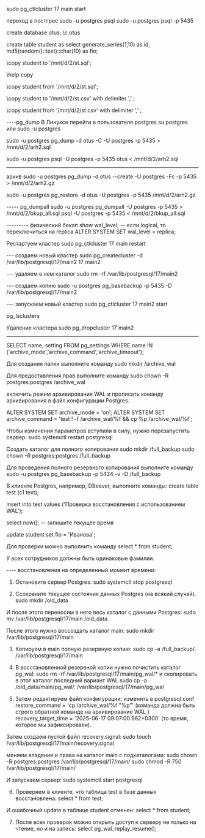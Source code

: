 sudo pg_ctlcluster 17 main start

переход в постгрес
sudo -u postgres psql
sudo -u postgres psql -p 5435

create database otus;
\c otus

create table student as 
select 
  generate_series(1,10) as id,
  md5(random()::text)::char(10) as fio;


\copy student to '/mnt/d/2/st.sql';

\help copy

\copy student from '/mnt/d/2/st.sql';


\copy student  to '/mnt/d/2/st.csv' with delimiter ',' ;

\copy student  from '/mnt/d/2/st.csv' with delimiter ',' ; 

----pg_dump
В Линуксе перейти в пользователя postgres
su postgres
или
sudo -u postgres

sudo -u postgres pg_dump -d otus -C -U postgres -p 5435 > /mnt/d/2/arh2.sql 

sudo -u postgres psql -U postgres -p 5435 otus < /mnt/d/2/arh2.sql 


---
архив
sudo -u postgres pg_dump -d otus --create -U postgres -Fc -p 5435 > /mnt/d/2/arh2.gz 


sudo -u postgres pg_restore -d otus -U postgres -p 5435 /mnt/d/2/arh2.gz

----- pg_dumpall 
sudo -u postgres pg_dumpall -U postgres  -p 5435 > /mnt/d/2/bkup_all.sql
psql -U postgres -p 5435 < /mnt/d/2/bkup_all.sql


--------- физический бекап
show wal_level; -- если logical, то переключиться на replica
ALTER SYSTEM SET wal_level = replica;

Рестартуем кластер
sudo pg_ctlcluster 17 main restart

--- создаем новый кластер
sudo pg_createcluster -d /var/lib/postgresql/17/main2 17 main2

--- удаляем в нем каталог
sudo rm -rf /var/lib/postgresql/17/main2

--- создаем копию
sudo -u postgres pg_basebackup -p 5435 -D /var/lib/postgresql/17/main2

--- запускаем новый кластер
sudo pg_ctlcluster 17 main2 start

pg_lsclusters

Удаление кластера
sudo pg_dropcluster 17 main2


----
SELECT name, setting FROM pg_settings WHERE name IN ('archive_mode','archive_command','archive_timeout');

Для создания папки выполните команду
sudo mkdir /archive_wal

Для предоставления прав выполните команду
sudo chown -R postgres:postgres /archive_wal

включить режим архивирования WAL и прописать команду архивирования в файл конфигурации Postgres. 

ALTER SYSTEM SET archive_mode = 'on';
ALTER SYSTEM SET archive_command = 'test ! -f /archive_wal/%f && cp %p /archive_wal/%f';

Чтобы изменения параметров вступили в силу, нужно перезапустить сервер:
sudo systemctl restart postgresql

Создать каталог для полного копирования
sudo mkdir /full_backup
sudo chown -R postgres:postgres /full_backup

Для проведения полного резервного копирования выполните команду
sudo -u postgres pg_basebackup -p 5434 -v -D /full_backup

В клиенте Postgres, например, DBeaver, выполните команды:
create table test (c1 text);

insert into test values ('Проверка восстановления с использованием WAL');

select now(); -- запишите текущее время

update student set fio = 'Иванова';

Для проверки можно выполнить команду 
select * from student;

У всех сотрудников должны быть одинаковые фамилии.

---- восстановления на определенный момент времени:
1.	Остановите сервер Postgres:
sudo systemctl stop postgresql

2.	Ссохраните текущее состояние данных Postgres (на всякий случай).
sudo mkdir /old_data

И после этого переносим в него весь каталог с данными Postgres:
sudo mv /var/lib/postgresql/17/main /old_data

После этого нужно воссоздать каталог main:
sudo mkdir /var/lib/postgresql/17/main

3.	Копируем в main полную резервную копию:
sudo cp -a /full_backup/. /var/lib/postgresql/17/main

4.	В восстановленной резервной копии нужно почистить каталог pg_wal:
sudo rm -rf /var/lib/postgresql/17/main/pg_wal/*
и скопировать в этот каталог последний вариант WAL
sudo cp -a /old_data/main/pg_wal/. /var/lib/postgresql/17/main/pg_wal

5.	Затем редактируем файл конфигурации:
изменить в  postgresql.conf
restore_command = 'cp /archive_wal/%f "%p"'
(команда должна быть строго обратной команде на архивирование WAL )
recovery_target_time = '2025-06-17 09:07:00.962+0300'
(то время, которое мы зафиксировали).

Затем создаем пустой файл recovery.signal:
sudo touch /var/lib/postgresql/17/main/recovery.signal

меняем владение и права на каталог main с подкаталогами:
sudo chown -R postgres:postgres /var/lib/postgresql/17/main/
sudo chmod -R 750 /var/lib/postgresql/17/main/

И запускаем сервер:
sudo systemctl start postgresql

6.	Проверяем в клиенте, что таблица test в базе данных восстановлена:
select * from test;

И ошибочный update в таблице student отменен:
select * from student;

7.	После всех проверок можно открыть доступ к серверу не только на чтение, но и на запись:
select pg_wal_replay_resume();
